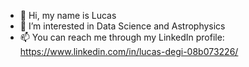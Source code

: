 - 👋 Hi, my name is Lucas
- 👀 I’m interested in Data Science and Astrophysics
- 📫 You can reach me through my LinkedIn profile: https://www.linkedin.com/in/lucas-degi-08b073226/

<!---
jediii210/jediii210 is a ✨ special ✨ repository because its `README.md` (this file) appears on your GitHub profile.
You can click the Preview link to take a look at your changes.
--->
